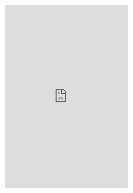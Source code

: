 <iframe id="igraph" scrolling="no" style="border:none;" seamless="seamless" src="https://plot.ly/~crosswalkcalvin/8.embed?link=false" height="600" width="80%"></iframe>
